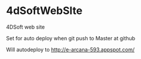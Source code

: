 4dSoftWebSIte
=============

4DSoft web site

Set for auto deploy when git push to Master at github

Will autodeploy to http://e-arcana-593.appspot.com/


